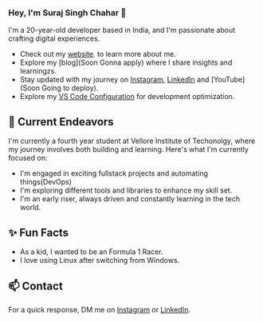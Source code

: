 ### Hey, I'm Suraj Singh Chahar 👋 

I'm a 20-year-old developer based in India, and I'm passionate about crafting digital experiences. 

- Check out my [website](https://portfolio-imsurajchahar.netlify.app/). to learn more about me.
- Explore my [blog](Soon Gonna apply) where I share insights and learningzs.
- Stay updated with my journey on [Instagram](https://www.instagram.com/soorajbutwithu), [LinkedIn](www.linkedin.com/in/imsurajchahar) and [YouTube](Soon Going to deploy).
- Explore my [VS Code Configuration](https://github.com/iamsurajchahar/vscode-setting) for development optimization.

## 🔭 Current Endeavors 

I'm currently a fourth year student at Vellore Institute of Techonolgy, where my journey involves both building and learning. Here's what I'm currently focused on:

- I'm engaged in exciting fullstack projects and automating things(DevOps)
- I'm exploring different tools and libraries to enhance my skill set.
- I'm an early riser, always driven and constantly learning in the tech world.

## ✨ Fun Facts 
- As a kid, I wanted to be an Formula 1 Racer.
- I love using Linux after switching from Windows.

## 📫 Contact

 For a quick response, DM me on [Instagram](https://www.instagram.com/soorajbutwithu/) or [LinkedIn](https://www.linkedin.com/in/imsurajchahar/).
